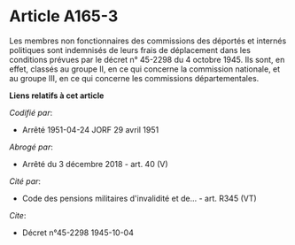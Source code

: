 # Article A165-3

Les membres non fonctionnaires des commissions des déportés et internés politiques sont indemnisés de leurs frais de
déplacement dans les conditions prévues par le décret n° 45-2298 du 4 octobre 1945. Ils sont, en effet, classés au groupe II,
en ce qui concerne la commission nationale, et au groupe III, en ce qui concerne les commissions départementales.

**Liens relatifs à cet article**

_Codifié par_:

  - Arrêté 1951-04-24 JORF 29 avril 1951

_Abrogé par_:

  - Arrêté du 3 décembre 2018 - art. 40 (V)

_Cité par_:

  - Code des pensions militaires d'invalidité et de... - art. R345 (VT)

_Cite_:

  - Décret n°45-2298 1945-10-04

